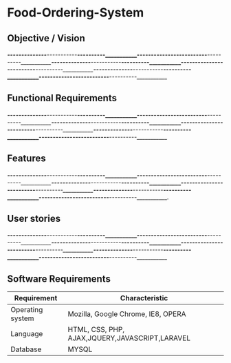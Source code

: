 # Food-Ordering-System

## Objective / Vision

___________--------------____________-----------_____________----------_______________________--------------____________-----------_____________----------_______________________--------------____________-----------_____________----------_______________________--------------____________-----------_____________----------_______________________--------------____________-----------_____________----------_______________________--------------____________-----------_____________----------____________

## Functional Requirements

___________--------------____________-----------_____________----------_______________________--------------____________-----------_____________----------_______________________--------------____________-----------_____________----------_______________________--------------____________-----------_____________----------_______________________--------------____________-----------_____________----------_______________________--------------____________-----------_____________----------____________

## Features

___________--------------____________-----------_____________----------_______________________--------------____________-----------_____________----------_______________________--------------____________-----------_____________----------_______________________--------------____________-----------_____________----------_______________________--------------____________-----------_____________----------_______________________--------------____________-----------_____________----------____________.

## User stories

___________--------------____________-----------_____________----------_______________________--------------____________-----------_____________----------_______________________--------------____________-----------_____________----------_______________________--------------____________-----------_____________----------_______________________--------------____________-----------_____________----------_______________________--------------____________-----------_____________----------____________

## Software Requirements
| Requirement | Characteristic |
|-------| ----- | 
| Operating system | Mozilla, Google Chrome, IE8, OPERA | 
| Language | HTML, CSS, PHP, AJAX,JQUERY,JAVASCRIPT,LARAVEL | 
| Database | MYSQL | 


